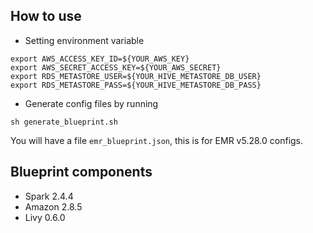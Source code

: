 ## How to use 
- Setting environment variable 

```
export AWS_ACCESS_KEY_ID=${YOUR_AWS_KEY}
export AWS_SECRET_ACCESS_KEY=${YOUR_AWS_SECRET}
export RDS_METASTORE_USER=${YOUR_HIVE_METASTORE_DB_USER}
export RDS_METASTORE_PASS=${YOUR_HIVE_METASTORE_DB_PASS}

```

- Generate config files by running 

```
sh generate_blueprint.sh
```


You will have a file `emr_blueprint.json`, this is for EMR v5.28.0 configs.

## Blueprint components

- Spark 2.4.4 
- Amazon 2.8.5
- Livy 0.6.0
